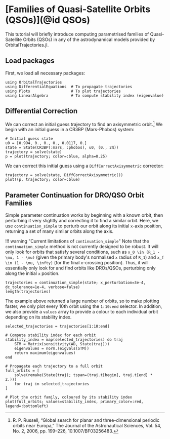 # [Families of Quasi-Satellite Orbits (QSOs)](@id QSOs)

This tutorial will briefly introduce computing parametrised families of Quasi-Satellite
Orbits (QSOs) in any of the astrodynamical models provided by OrbitalTrajectories.jl.

## Load packages

First, we load all necessary packages:

```@example 1
using OrbitalTrajectories
using DifferentialEquations  # To propagate trajectories
using Plots                  # To plot trajectories
using LinearAlgebra          # To compute stability index (eigenvalue)
```

## Differential Correction

We can correct an initial guess trajectory to find an axisymmetric orbit.[^Russell2006] We begin
with an initial guess in a CR3BP (Mars-Phobos) system:

[^Russell2006]: R. P. Russell, “Global search for planar and three-dimensional periodic orbits near Europa,” The Journal of the Astronautical Sciences, Vol. 54, No. 2, 2006, pp. 199–226, 10.1007/BF03256483. 

```@example 1
# Initial guess state
u0 = [0.994, 0., 0., 0., 0.0117, 0.]
state = State(CR3BP(:mars, :phobos), u0, (0., 2π))
trajectory = solve(state)
p = plot(trajectory; color=:blue, alpha=0.25)
```

We can correct this initial guess using a `DiffCorrectAxisymmetric` corrector:

```@example 1
trajectory = solve(state, DiffCorrectAxisymmetric())
plot!(p, trajectory; color=:blue)
```

## Parameter Continuation for DRO/QSO Orbit Families

Simple parameter continuation works by beginning with a known orbit, then perturbing it very slightly and correcting it to find
a similar orbit. Here, we use `continuation_simple` to perturb our orbit along its initial ``x``-axis position, returning a set
of many similar orbits along the axis.

!!! warning "Current limitations of `continuation_simple`"
    Note that the `continuation_simple` method is not currently designed to be robust. It will only look for orbits that satisfy
    several conditions, such as ``x_0 \in (R_1 - \mu, 1 - \mu)`` (given the primary body's normalised ``x`` radius of ``R_1``) and
    ``x_f \in (1 - \mu, \infty)`` (for the final ``x``-crossing position). Thus, it will essentially only look for and find
    orbits like DROs/QSOs, perturbing only along the initial ``x`` position.

```@example 1
trajectories = continuation_simple(state; x_perturbation=3e-4, dc_tolerance=1e-4, verbose=false)
length(trajectories)
```

The example above returned a large number of orbits, so to make plotting faster, we only plot every 10th orbit using the `1:10:end`
selector. In addition, we also provide a `values` array to provide a colour to each individual orbit depending on its stability
index.

```@example 1
selected_trajectories = trajectories[1:10:end]

# Compute stability index for each orbit
stability_index = map(selected_trajectories) do traj
    STM = Matrix(sensitivity(AD, State(traj)))
    eigenvalues = norm.(eigvals(STM))
    return maximum(eigenvalues)
end

# Propagate each trajectory to a full orbit
full_orbits = [
    solve(remake(State(traj); tspan=(traj.t[begin], traj.t[end] * 2.)))
    for traj in selected_trajectories
]

# Plot the orbit family, coloured by its stability index
plot(full_orbits; values=stability_index, primary_color=:red, legend=:bottomleft)
```